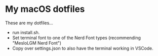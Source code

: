 # My macOS dotfiles
These are my dotfiles...


- run install.sh.  
- Set terminal font to one of the Nerd Font types (recommending "MesloLGM Nerd Font")
- Copy over settings.json to also have the terminal working in VSCode.